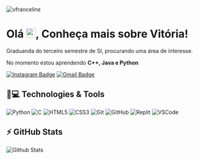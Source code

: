<p align="left"><img src="https://komarev.com/ghpvc/?username=vfranceline" alt="vfranceline" /></p>


<h1 align = "justify"> Olá <img src="https://media.giphy.com/media/hvRJCLFzcasrR4ia7z/giphy.gif" width="25px">, Conheça mais sobre Vitória! </h1>
<p align = "justify"> Graduanda do terceiro semestre de SI, procurando uma área de interesse.</p>


No momento estou aprendendo **C++, Java e Python**


[![Instagram Badge](https://img.shields.io/badge/-v_franceline-purple?style=flat-square&logo=instagram&logoColor=white&link=https://www.instagram.com/v_franceline/?hl=pt-br)](https://instagram.com/v_franceline)
[![Gmail Badge](https://img.shields.io/badge/-vitorianascimentomatos@gmail.com-c14438?style=flat-square&logo=Gmail&logoColor=white&link=mailto:vitorianascimentomatos@gmail.com)](mailto:vitorianascimentomatos@gmail.com)

## 🚀💻 Technologies & Tools


![Python](https://img.shields.io/badge/-Python-black?style=flat-square&logo=Python)
![C](https://img.shields.io/badge/C-00599C?style=flat-square&logo=c&logoColor=white)
![HTML5](https://img.shields.io/badge/-HTML5-E34F26?style=flat-square&logo=html5&logoColor=white)
![CSS3](https://img.shields.io/badge/-CSS3-1572B6?style=flat-square&logo=css3)
![Git](https://img.shields.io/badge/-Git-black?style=flat-square&logo=git)
![GitHub](https://img.shields.io/badge/-GitHub-181717?style=flat-square&logo=github)
![Replit](https://img.shields.io/badge/replit-667881?style=flat-square&logo=replit&logoColor=white)
![VSCode](https://img.shields.io/badge/VSCode-0078D4?style=flat-square&logo=visual%20studio%20code&logoColor=white)

## ⚡ GitHub Stats

![Github Stats](https://github-readme-stats.vercel.app/api?username=vfranceline&show_icons=true&theme=omni&include_all_commits=true&count_private=true)


     
